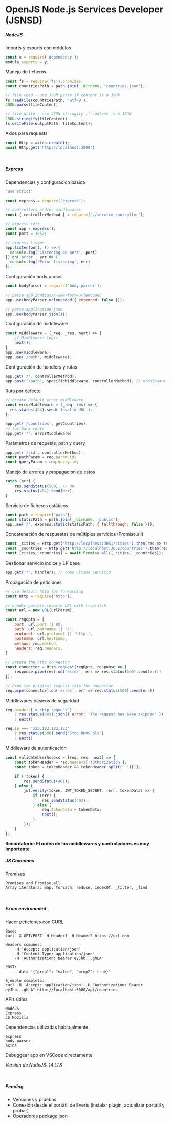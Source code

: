 <style>
	.markdown-body > p {
		font-size: 12px;
	}
	.codehilite > pre {
		background-color: #F7F7FF !important;
	}
</style>

# OpenJS Node.js Services Developer (JSNSD)

##### NodeJS
Imports y exports con módulos
```js
const x = require('dependency');
module.exports = y;
```

Manejo de ficheros
```js
const fs = require('fs').promises;
const countriesPath = path.join(__dirname, 'countries.json');

// file read - use JSON parse if content is a JSON
fs.readFile(countriesPath, 'utf-8');
JSON.parse(fileContent)

// file write - use JSON stringify if content is a JSON
JSON.stringify(fileContent)
fs.writeFile(outputPath, fileContent);
```	

Axios para requests
```js
const Http = axios.create();
await Http.get('http://localhost:3000')
```
<br>

##### Express
Dependencias y configuración básica
```js
'use strict'

const express = require('express');

// controllers and/or middlewares
const { controllerMethod } = require('./service.controller');

// express init
const app = express();
const port = 3052;

// express listen
app.listen(port, () => {
  console.log('Listening on port', port)
}).on('error', err => {
  console.log('Error listening', err)
});
```

Configuración body parser

```js
const bodyParser = require('body-parser');

// parse application/x-www-form-urlencoded
app.use(bodyParser.urlencoded({ extended: false }));

// parse application/json
app.use(bodyParser.json());
```

Configuración de middleware
```js
const middleware = (_req, _res, next) => {
	// Middleware logic
	next();
}
app.use(middleware);
app.use('/path', middleware);
```

Configuración de handlers y rutas
```js
app.get('/', controllerMethod);
app.post('/path', specificMiddleware, controllerMethod); // middleware being optional
```

Ruta por defecto
```js
// create default error middleware
const errorMiddleware = (_req, res) => {
  res.status(404).send('Invalid URL');
};

app.get('/countries', getCountries);
// fallback route
app.get('*', errorMiddleware)
```


Parámetros de requests, path y query
```js
app.get('/:id', controllerMethod);
const pathParam = req.param.id;
const queryParam = req.query.id;
```

Manejo de errores y propagación de estos
```js
catch (err) {
	res.sendStatus(500); // OR
  	res.status(404).send(err);
}
```

Servicio de ficheros estáticos
```js
const path = require('path');
const staticPath = path.join(__dirname, 'public');
app.use('/', express.static(staticPath, { fallthrough: false }));
```

Concatenación de respuestas de múltiples servicios (Promise.all)
```js
const _cities = Http.get('http://localhost:3051/cities').then(res => res.data);
const _countries = Http.get('http://localhost:3052/countries').then(res => res.data);
const [cities, countries] = await Promise.all([_cities, _countries]);
```

Gestionar servicio índice y EP base
```js
app.get('*', handler); // como último servicio
```

Propagación de peticiones
```js
// use default http for forwarding
const Http = require('http');

// handle posible invalid URL with try/catch
const url = new URL(urlParam);

const reqOpts = {
    port: url.port || 80,
    path: url.pathname || '/',
    protocol: url.protocol || 'http:',
    hostname: url.hostname,
    method: req.method,
    headers: req.headers,
}

// create the http connector
const connector = Http.request(reqOpts, response => {
    response.pipe(res).on('error', err => res.status(500).send(err))
});

// Pipe the original request into the connector
req.pipe(connector).on('error', err => res.status(500).send(err))
```

Middlewares básicos de seguridad
```js
req.headers['x-skip-request']
	? res.status(403).json({ error: 'The request has been skipped' })
	: next()

req.ip === '123.123.123.123'
    ? res.status(500).send('Stop DDOS pls')
    : next()
```

Middleware de autenticación
```js
const validateUserAccess = (req, res, next) => {
	const tokenHeader = req.headers['authorization'];
	const token = tokenHeader && tokenHeader.split(' ')[1];
	
	if (!token) {
		res.sendStatus(401);
	} else {
		jwt.verify(token, JWT_TOKEN_SECRET, (err, tokenData) => {
			if (err) {
				res.sendStatus(403);
			} else {
				req.tokenData = tokenData;
				next();
			}
		});
	}
};
```


**Recordatorio: El orden de los middlewares y controladores es muy importante**
<br>

##### JS Commons
Promises
```
Promises and Promise.all
Array iterators: map, forEach, reduce, indexOf, _filter, _find
```
<br>

##### Exam environment
Hacer peticiones con CURL
```
Base:
curl -X GET/POST -H Header1 -H Header2 https://url.com

Headers comunes:
	-H 'Accept: application/json'
	-H 'Content-Type: application/json'
	-H 'Authorization: Bearer eyJhb...ghLA'

POST:
	--data '{"prop1": "value", "prop2": true}'

Ejemplo completo:
curl -H 'Accept: application/json' -H "Authorization: Bearer eyJhb...ghLA" http://localhost:3000/api/countries
```

APIs útiles
```
NodeJS
Express
JS Mozilla
```

Dependencias utilizadas habitualmente
```
express
body-parser
axios
```

Debuggear app en VSCode directamente

_Version de NodeJS: 14 LTS_

<br>

##### Pending
- Versiones y pruebas
- Conexión desde el portátil de Everis (instalar plugin, actualizar portátil y probar)
- Operadores package.json